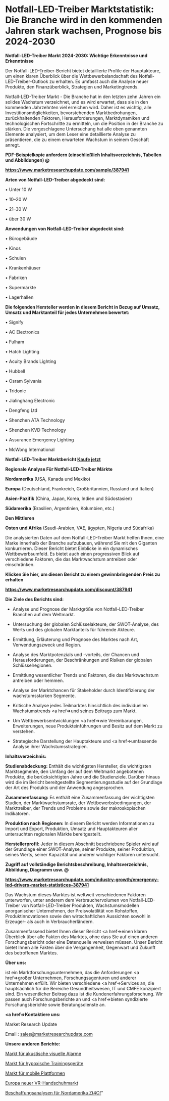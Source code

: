 # Notfall-LED-Treiber Marktstatistik: Die Branche wird in den kommenden Jahren stark wachsen, Prognose bis 2024-2030

<strong>Notfall-LED-Treiber Markt 2024-2030: Wichtige Erkenntnisse und Erkenntnisse</strong>

Der Notfall-LED-Treiber-Bericht bietet detaillierte Profile der Hauptakteure, um einen klaren Überblick über die Wettbewerbslandschaft des Notfall-LED-Treiber-Outlook zu erhalten. Es umfasst auch die Analyse neuer Produkte, den Finanzüberblick, Strategien und Marketingtrends.

Notfall-LED-Treiber Markt - Die Branche hat in den letzten zehn Jahren ein solides Wachstum verzeichnet, und es wird erwartet, dass sie in den kommenden Jahrzehnten viel erreichen wird. Daher ist es wichtig, alle Investitionsmöglichkeiten, bevorstehenden Marktbedrohungen, zurückhaltenden Faktoren, Herausforderungen, Marktdynamiken und technologischen Fortschritte zu ermitteln, um die Position in der Branche zu stärken. Die vorgeschlagene Untersuchung hat alle oben genannten Elemente analysiert, um dem Leser eine detaillierte Analyse zu präsentieren, die zu einem erwarteten Wachstum in seinem Geschäft anregt.



<strong><b>PDF-Beispielkopie anfordern (einschließlich Inhaltsverzeichnis, Tabellen und Abbildungen) @ </b></strong>

<strong><a href=https://www.marketresearchupdate.com/sample/387941>

<strong>https://www.marketresearchupdate.com/sample/387941</u></a></strong></strong>



<strong>Arten von Notfall-LED-Treiber abgedeckt sind:</strong>

• Unter 10 W

• 10–20 W

• 21–30 W

• über 30 W



<strong>Anwendungen von Notfall-LED-Treiber abgedeckt sind:</strong>

• Bürogebäude

• Kinos

• Schulen

• Krankenhäuser

• Fabriken

• Supermärkte

• Lagerhallen



<strong>Die folgenden Hersteller werden in diesem Bericht in Bezug auf Umsatz, Umsatz und Marktanteil für jedes Unternehmen bewertet:</strong>

• Signify

• AC Electronics

• Fulham

• Hatch Lighting

• Acuity Brands Lighting

• Hubbell

• Osram Sylvania

• Tridonic

• Jialinghang Electronic

• Dengfeng Ltd

• Shenzhen ATA Technology

• Shenzhen KVD Technology

• Assurance Emergency Lighting

• McWong International



<strong>Notfall-LED-Treiber Marktbericht <a href=https://www.marketresearchupdate.com/buynow/387941>Kaufe jetzt</a></strong>



<strong>Regionale Analyse Für Notfall-LED-Treiber Märkte</strong>



<strong>Nordamerika</strong> (USA, Kanada und Mexiko)



<strong>Europa</strong> (Deutschland, Frankreich, Großbritannien, Russland und Italien)



<strong>Asien-Pazifik</strong> (China, Japan, Korea, Indien und Südostasien)



<strong>Südamerika</strong> (Brasilien, Argentinien, Kolumbien, etc.)



<strong>Den Mittleren</strong> 

<strong>Osten und Afrika</strong> (Saudi-Arabien, VAE, ägypten, Nigeria und Südafrika)

Die analysierten Daten auf dem Notfall-LED-Treiber Markt helfen Ihnen, eine Marke innerhalb der Branche aufzubauen, während Sie mit den Giganten konkurrieren. Dieser Bericht bietet Einblicke in ein dynamisches Wettbewerbsumfeld. Es bietet auch einen progressiven Blick auf verschiedene Faktoren, die das Marktwachstum antreiben oder einschränken.



<strong>Klicken Sie hier, um diesen Bericht zu einem gewinnbringenden Preis zu erhalten
</strong>

<strong><a href=https://www.marketresearchupdate.com/discount/387941>https://www.marketresearchupdate.com/discount/387941</b></u></strong></a>



<strong>Die Ziele des Berichts sind:</strong>

- Analyse und Prognose der Marktgröße von Notfall-LED-Treiber Branchen auf dem Weltmarkt.

- Untersuchung der globalen Schlüsselakteure, der SWOT-Analyse, des Werts und des globalen Marktanteils für führende Akteure.

- Ermittlung, Erläuterung und Prognose des Marktes nach Art, Verwendungszweck und Region.

- Analyse des Marktpotenzials und -vorteils, der Chancen und Herausforderungen, der Beschränkungen und Risiken der globalen Schlüsselregionen.

- Ermittlung wesentlicher Trends und Faktoren, die das Marktwachstum antreiben oder hemmen.

- Analyse der Marktchancen für Stakeholder durch Identifizierung der wachstumsstarken Segmente.

- Kritische Analyse jedes Teilmarktes hinsichtlich des individuellen Wachstumstrends <a href=>und</a> seines Beitrags zum Markt.

- Um Wettbewerbsentwicklungen <a href=>wie</a> Vereinbarungen, Erweiterungen, neue Produkteinführungen und Besitz auf dem Markt zu verstehen.

- Strategische Darstellung der Hauptakteure und <a href=>umfas</a>sende Analyse ihrer Wachstumsstrategien.



<strong>Inhaltsverzeichnis:</strong>



<strong>Studienabdeckung:</strong> Enthält die wichtigsten Hersteller, die wichtigsten Marktsegmente, den Umfang der auf dem Weltmarkt angebotenen Produkte, die berücksichtigten Jahre und die Studienziele. Darüber hinaus wird die im Bericht bereitgestellte Segmentierungsstudie auf der Grundlage der Art des Produkts und der Anwendung angesprochen.



<strong>Zusammenfassung:</strong> Es enthält eine Zusammenfassung der wichtigsten Studien, der Marktwachstumsrate, der Wettbewerbsbedingungen, der Markttreiber, der Trends und Probleme sowie der makroskopischen Indikatoren.



<strong>Produktion nach Regionen:</strong> In diesem Bericht werden Informationen zu Import und Export, Produktion, Umsatz und Hauptakteuren aller untersuchten regionalen Märkte bereitgestellt.



<strong>Herstellerprofil:</strong> Jeder in diesem Abschnitt beschriebene Spieler wird auf der Grundlage einer SWOT-Analyse, seiner Produkte, seiner Produktion, seines Werts, seiner Kapazität und anderer wichtiger Faktoren untersucht.



<strong><b>Zugriff auf vollständige Berichtsbeschreibung, Inhaltsverzeichnis, Abbildung, Diagramm usw. @ </b></strong>

<strong><a href=https://www.marketresearchupdate.com/industry-growth/emergency-led-drivers-market-statistices-387941>https://www.marketresearchupdate.com/industry-growth/emergency-led-drivers-market-statistices-387941</a></strong>

Das Wachstum dieses Marktes ist weltweit verschiedenen Faktoren unterworfen, unter anderem dem Verbrauchervolumen von Notfall-LED-Treiber von Notfall-LED-Treiber Produkten, Wachstumsmodellen anorganischer Unternehmen, der Preisvolatilität von Rohstoffen, Produktinnovationen sowie den wirtschaftlichen Aussichten sowohl in Erzeuger- als auch in Verbraucherländern.

Zusammenfassend bietet Ihnen dieser Bericht <a href=>einen</a> klaren Überblick über alle Fakten des Marktes, ohne dass Sie auf einen anderen Forschungsbericht oder eine Datenquelle verweisen müssen. Unser Bericht bietet Ihnen alle Fakten über die Vergangenheit, Gegenwart und Zukunft des betroffenen Marktes.



<strong>Über uns:</strong>

 ist ein Marktforschungsunternehmen, das die Anforderungen <a href=>großer</a> Unternehmen, Forschungsagenturen und anderer Unternehmen erfüllt. Wir bieten verschiedene <a href=>Services</a> an, die hauptsächlich für die Bereiche Gesundheitswesen, IT und CMFE konzipiert sind. Ein wesentlicher Beitrag dazu ist die Kundenerfahrungsforschung. Wir passen auch Forschungsberichte an und <a href=>bieten</a> syndizierte Forschungsberichte sowie Beratungsdienste an.



<strong><a href=>Kontaktiere uns:</a></strong>

Market Research Update

Email : sales@marketresearchupdate.com



<strong>Unsere anderen Berichte:</strong>

<a href=https://www.linkedin.com/pulse/audible-visual-alarm-market-opportunities-stay>Markt für akustische visuelle Alarme</a>

<a href=https://www.linkedin.com/pulse/hypoxic-training-equipment-market-research-report>Markt für hypoxische Trainingsgeräte</a>

<a href=https://www.linkedin.com/pulse/mobile-platforms-market-sizing-up-anticipating-trends>Markt für mobile Plattformen</a>

<a href=https://www.linkedin.com/pulse/europe-new-vr-glove-market-current-business>Europa neuer VR-Handschuhmarkt</a>

<a href=https://www.linkedin.com/pulse/north-america-procurement-analytics-zt4cf/>Beschaffungsanalysen für Nordamerika Zt4Cf</a>"
